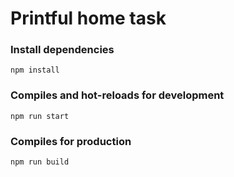 # Printful home task

### Install dependencies
```
npm install
```

### Compiles and hot-reloads for development 
```
npm run start
```

### Compiles for production 
```
npm run build
```
